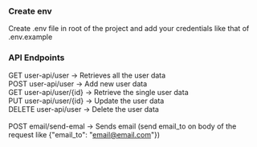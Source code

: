 ### Create env

Create .env file in root of the project and add your credentials like that of .env.example

### API Endpoints
GET user-api/user → Retrieves all the user data <br />
POST user-api/user → Add new user data <br />
GET user-api/user/{id} → Retrieve the single user data <br />
PUT user-api/user/{id} → Update the user data <br />
DELETE user-api/user → Delete the user data <br /><br />
POST email/send-emal → Sends email (send email_to on body of the request like {"email_to": "email@email.com"})<br />